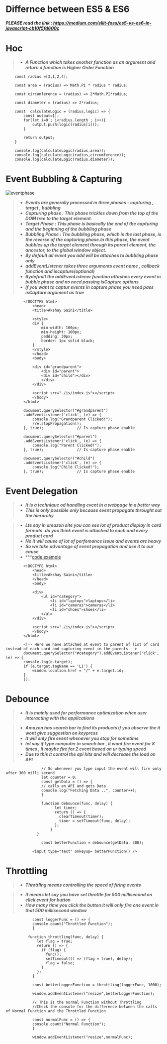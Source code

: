 # Differnce between ES5 & ES6
  ***PLEASE read the link : https://medium.com/sliit-foss/es5-vs-es6-in-javascript-cb10f5fd600c***
# Hoc

>-  ***A Function which takes another function as an argument and return a function is Higher Order Function***


        const radius =[3,1,2,4];

        const area = (radius) => Math.PI * radius * radius;

        const circumference = (radius) => 2*Math.PI*radius;

        const diameter = (radius) => 2*radius;

        const  calculateLogic = (radius,logic) => {
            const output=[];
            for(let i=0 ; i<radius.length ; i++){
                output.push(logic(radius[i]));
            }

            return output;
        }

        console.log(calculateLogic(radius,area));
        console.log(calculateLogic(radius,circumference));
        console.log(calculateLogic(radius,diameter));



# Event Bubbling & Capturing

![eventphase](./assests/eventphase.png)

>- ***Events are generally processed in three phases - capturing , target , bubbling***
>- ***Capturing phase : This phase trickles down from the top of the DOM tree to the target element.***
>- ***Target Phase : This phase is basically the end of the capturing and the beginning of the bubbling phase***
>- ***Bubbling Phase : The bubbling phase, which is the last phase, is the reverse of the capturing phase.In this phase, the event bubbles up the target element through its parent element, the ancestor, to the global window object.***
>- ***By default all event you add will be attaches to bubbling phase only***
>- ***addEventListener takes three arguments event name , callback function and iscapture(optional)***
>- ***Bydefault the addEvenListener function attaches every event in bubble phase and no need passing isCapture options***
>- ***If you want to captur events in capture phase you need pass isCapture argument as true***

            <!DOCTYPE html>
                <head>
                <title>Akshay Saini</title>

                <style>
                div {
                    min-width: 100px;
                    min-height: 100px;
                    padding: 30px;
                    border: 1px solid black;
                }
                </style>
                </head>
                <body>

                <div id="grandparent">
                    <div id="parent">
                    <div id="child"></div>
                    </div>
                </div>

                <script src="./js/index.js"></script>
                </body>
            </html>

            document.querySelector("#grandparent")
            .addEventListener('click', (e) => {
                console.log("Grandparent Clicked!");
                //e.stopPropagation();
            }, true);               // Is capture phase enable

            document.querySelector("#parent")
            .addEventListener('click', (e) => {
                console.log("Parent Clicked!");
            }, true);               // Is capture phase enable

            document.querySelector("#child")
            .addEventListener('click', (e) => {
                console.log("Child Clicked!");
            }, true);               // Is capture phase enable



# Event Delegation 
>- ***It is a technique od handling event in a webpage in a better way***
>- ***This is only possible only because event propagate throught out the hierarchy***

>- ***Lte say in amazon  site you can see lot of product display in card formats .do you think event is attached to each and every product card***
>- ***No it will cause of lot of perfomance issue and events are heavy***
>- ***So we take advantage of event propagation and use it to our cause***
>- ***[code example](https://codepen.io/akshaymarch7/pen/omOevJ)

            <!DOCTYPE html>
                <head>
                <title>Akshay Saini</title>
                </head>
                <body>

                <div>
                    <ul id="category">
                        <li id="laptops">laptops</li>
                        <li id="cameras">cameras</li>
                        <li id="shoes">shoes</li>
                    </ul>
                </div>

                <script src="./js/index.js"></script>
                </body>
            </html>

            <!-- Here we have attached at event to parent of list of card instead of each card and capturing event in the parents -->
            document.querySelector("#category").addEventListener('click', (e) => {
            console.log(e.target);
            if (e.target.tagName == 'LI') {
                window.location.href = "/" + e.target.id;
            }
            });

# Debounce

>- ***It is mainly used for performance optimization when user interacting with the applications***

>- ***Amazon has search bar to find its products if you observe the it wont give suggestion on keypress***
>- ***It will only fire event whenever you stop for sometime***
>- ***let say if type computer in search bar , it wont fire event for 8 times , it maybe fire for 2 event based on ur typing speed***
>- ***Due to this it control the api hits  and will decrease the load on API***


                    // So whenever you type input the event will fire only after 300 milli second 
                    let counter = 0;
                    const getData = () => {
                    // calls an API and gets Data
                    console.log("Fetching Data ..", counter++);
                    }

                    function debounce(func, delay) {
                          let timer;
                          return () => {
                            clearTimeout(timer);
                            timer = setTimeout(func, delay);
                          };
                        }
                  }

                    const betterFunction = debounce(getData, 300);

                <input type="text" onkeyup= betterFunction() />


# Throttling
>- ***Throttling means controlling the speed of firing events***

>- ***It means let say you have set throttle for 500 millisecond on click event for button***
>- ***How many time you click the button it will only fire one event in that 500 millisecond window***



                const loggerFunc = () => {
                console.count("Throttled Function");
                }

              function throttling(func, delay) {
                  let flag = true;
                  return () => {
                    if (flag) {
                      func();
                      setTimeout(() => (flag = true), delay);
                      flag = false;
                    }
                  };
                }

                const betterLoggerFunction = throttling(loggerFunc, 1000);

                window.addEventListener("resize",betterLoggerFunction);

                // This is the normal Function without Throttling
                //Check the console for the difference between the calls of Normal Function and the Throttled Function 
                
                const normalFunc = () => {
                console.count("Normal Function");
                }

                window.addEventListener("resize",normalFunc);

